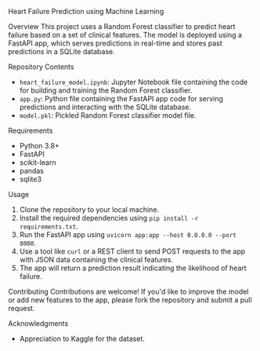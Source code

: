 Heart Failure Prediction using Machine Learning

Overview
This project uses a Random Forest classifier to predict heart failure based on a set of clinical features. The model is deployed using a FastAPI app, which serves predictions in real-time and stores past predictions in a SQLite database.

Repository Contents
- `heart_failure_model.ipynb`: Jupyter Notebook file containing the code for building and training the Random Forest classifier.
- `app.py`: Python file containing the FastAPI app code for serving predictions and interacting with the SQLite database.
- `model.pkl`: Pickled Random Forest classifier model file.

Requirements
- Python 3.8+
- FastAPI
- scikit-learn
- pandas
- sqlite3

Usage
1. Clone the repository to your local machine.
2. Install the required dependencies using `pip install -r requirements.txt`.
3. Run the FastAPI app using `uvicorn app:app --host 0.0.0.0 --port 8000`.
4. Use a tool like `curl` or a REST client to send POST requests to the app with JSON data containing the clinical features.
5. The app will return a prediction result indicating the likelihood of heart failure.

Contributing
Contributions are welcome! If you'd like to improve the model or add new features to the app, please fork the repository and submit a pull request.

Acknowledgments
- Appreciation to Kaggle for the dataset.
